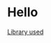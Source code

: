 # Hello
[logo]: https://discordapp.com/assets/41484d92c876f76b20c7f746221e8151.svg "Discord"
[Library used](https://pypi.org/project/discord.py/)
